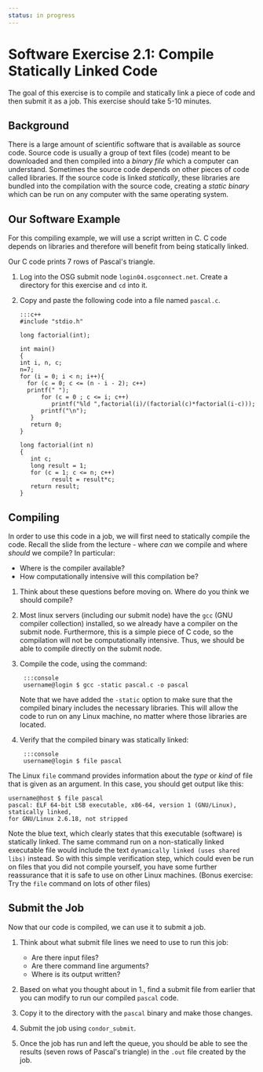 ```yaml
---
status: in progress
---
```


<style type="text/css"> pre em { font-style: normal; background-color: yellow; } pre strong { font-style: normal; font-weight: bold; color: \#008; } </style>

Software Exercise 2.1: Compile Statically Linked Code
==========================================================

The goal of this exercise is to compile and statically link a piece of code and then submit it as a job. This exercise should take 5-10 minutes.

Background
----------

There is a large amount of scientific software that is available as source code. Source code is usually a group of text files (code) meant to be downloaded and then compiled into a *binary file* which a computer can understand. Sometimes the source code depends on other pieces of code called libraries. If the source code is linked *statically*, these libraries are bundled into the compilation with the source code, creating a *static binary* which can be run on any computer with the same operating system.

Our Software Example
--------------------

For this compiling example, we will use a script written in C. C code depends on libraries and therefore will benefit from being statically linked.

Our C code prints 7 rows of Pascal's triangle.

1.  Log into the OSG submit node `login04.osgconnect.net`. Create a directory for this exercise and `cd` into it.
1.  Copy and paste the following code into a file named `pascal.c`.

		:::c++
		#include "stdio.h"

		long factorial(int);

		int main()
		{
		int i, n, c;
		n=7;
		for (i = 0; i < n; i++){
		  for (c = 0; c <= (n - i - 2); c++)
		  printf(" ");
			  for (c = 0 ; c <= i; c++)
				 printf("%ld ",factorial(i)/(factorial(c)*factorial(i-c)));
			  printf("\n");
		   }
		   return 0;
		}

		long factorial(int n)
		{
		   int c;
		   long result = 1;
		   for (c = 1; c <= n; c++)
				 result = result*c;
		   return result;
		}

Compiling
---------

In order to use this code in a job, we will first need to statically compile the code. Recall the slide from the lecture - where *can* we compile and where *should* we compile? In particular:

-   Where is the compiler available?
-   How computationally intensive will this compilation be?    

<!--hiding-->


1.  Think about these questions before moving on. Where do you think we should compile?

1. Most linux servers (including our submit node) have the `gcc` (GNU compiler collection) installed, so we already have a compiler on the submit node. Furthermore, this is a simple piece of C code, so the compilation will not be computationally intensive. Thus, we should be able to compile directly on the submit node. 

1. Compile the code, using the command: 

        :::console
        username@login $ gcc -static pascal.c -o pascal

	Note that we have added the `-static` option to make sure that the compiled binary includes the necessary libraries. This will allow the code to run on any Linux machine, no matter where those libraries are located. 

1. Verify that the compiled binary was statically linked:

        :::console
        username@login $ file pascal

The Linux `file` command provides information about the *type* or *kind* of file that is given as an argument. In this case, you should get output like this:

```hl_lines="2 3"
username@host $ file pascal
pascal: ELF 64-bit LSB executable, x86-64, version 1 (GNU/Linux), statically linked,
for GNU/Linux 2.6.18, not stripped
```

Note the blue text, which clearly states that this executable (software) is statically linked. The same command run on a non-statically linked executable file would include the text `dynamically linked (uses shared libs)` instead. So with this simple verification step, which could even be run on files that you did not compile yourself, you have some further reassurance that it is safe to use on other Linux machines. (Bonus exercise: Try the `file` command on lots of other files)

Submit the Job
--------------

Now that our code is compiled, we can use it to submit a job.

1.  Think about what submit file lines we need to use to run this job:
    -   Are there input files?
    -   Are there command line arguments?
    -   Where is its output written?

1.  Based on what you thought about in 1., find a submit file from earlier that you can modify to run our compiled `pascal` code.

1. Copy it to the directory with the `pascal` binary and make those changes. 

1. Submit the job using `condor_submit`. 

1. Once the job has run and left the queue, you should be able to see the results (seven rows of Pascal's triangle) in the `.out` file created by the job.

